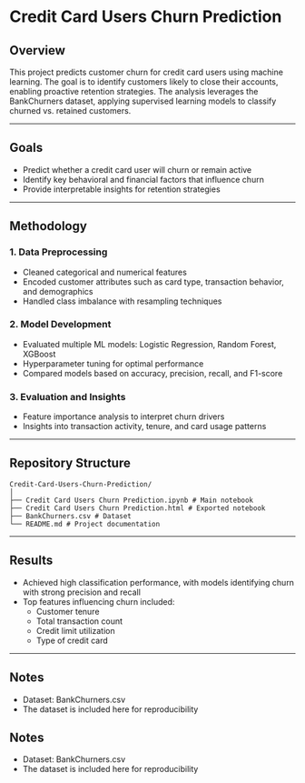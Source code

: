 # Credit Card Users Churn Prediction

## Overview
This project predicts customer churn for credit card users using machine learning. The goal is to identify customers likely to close their accounts, enabling proactive retention strategies. The analysis leverages the BankChurners dataset, applying supervised learning models to classify churned vs. retained customers.

---

## Goals
- Predict whether a credit card user will churn or remain active  
- Identify key behavioral and financial factors that influence churn  
- Provide interpretable insights for retention strategies  

---

## Methodology

### 1. Data Preprocessing
- Cleaned categorical and numerical features  
- Encoded customer attributes such as card type, transaction behavior, and demographics  
- Handled class imbalance with resampling techniques  

### 2. Model Development
- Evaluated multiple ML models: Logistic Regression, Random Forest, XGBoost  
- Hyperparameter tuning for optimal performance  
- Compared models based on accuracy, precision, recall, and F1-score  

### 3. Evaluation and Insights
- Feature importance analysis to interpret churn drivers  
- Insights into transaction activity, tenure, and card usage patterns  

---

## Repository Structure
```
Credit-Card-Users-Churn-Prediction/
│
├── Credit Card Users Churn Prediction.ipynb # Main notebook
├── Credit Card Users Churn Prediction.html # Exported notebook
├── BankChurners.csv # Dataset
└── README.md # Project documentation
```
---

## Results
- Achieved high classification performance, with models identifying churn with strong precision and recall  
- Top features influencing churn included:  
  - Customer tenure  
  - Total transaction count  
  - Credit limit utilization  
  - Type of credit card  

---

## Notes
- Dataset: BankChurners.csv
- The dataset is included here for reproducibility  

## Notes
- Dataset: BankChurners.csv 
- The dataset is included here for reproducibility  
